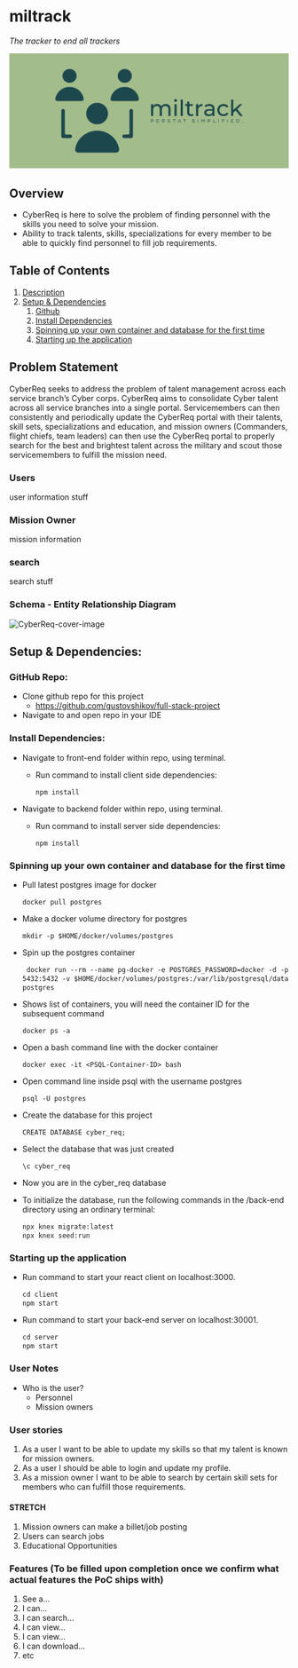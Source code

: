 # miltrack
*The tracker to end all trackers*

![CyberReq-cover-image](/cover.png)

## Overview

- CyberReq is here to solve the problem of finding personnel with the skills you need to solve your mission.
- Ability to track talents, skills, specializations for every member to be able to quickly find personnel to fill job requirements.

## Table of Contents

1. [Description](#description)
2. [Setup & Dependencies](#setup)
   1. [Github](#github)
   2. [Install Dependencies](#dependencies)
   3. [Spinning up your own container and database for the first time](#database)
   4. [Starting up the application](#startup)

## Problem Statement

CyberReq seeks to address the problem of talent management across each service branch’s Cyber corps. CyberReq aims to consolidate Cyber talent across all service branches into a single portal. Servicemembers can then consistently and periodically update the CyberReq portal with their talents, skill sets, specializations and education, and mission owners (Commanders, flight chiefs, team leaders) can then use the CyberReq portal to properly search for the best and brightest talent across the military and scout those servicemembers to fulfill the mission need.

### Users

user information stuff

### Mission Owner

mission information

### search

search stuff

### Schema - Entity Relationship Diagram

![CyberReq-cover-image](./schema.png)

## Setup & Dependencies: <a name="setup"></a>

### GitHub Repo: <a name="github"></a>

- Clone github repo for this project
  - https://github.com/gustovshikov/full-stack-project
- Navigate to and open repo in your IDE

### Install Dependencies: <a name="dependencies"></a>

- Navigate to front-end folder within repo, using terminal.

  - Run command to install client side dependencies:

        npm install

- Navigate to backend folder within repo, using terminal.

  - Run command to install server side dependencies:

        npm install

### Spinning up your own container and database for the first time <a name="database"></a>

- Pull latest postgres image for docker

      docker pull postgres

- Make a docker volume directory for postgres

      mkdir -p $HOME/docker/volumes/postgres

- Spin up the postgres container

       docker run --rm --name pg-docker -e POSTGRES_PASSWORD=docker -d -p 5432:5432 -v $HOME/docker/volumes/postgres:/var/lib/postgresql/data postgres

- Shows list of containers, you will need the container ID for the subsequent command

      docker ps -a

- Open a bash command line with the docker container

      docker exec -it <PSQL-Container-ID> bash

- Open command line inside psql with the username postgres

      psql -U postgres

- Create the database for this project

      CREATE DATABASE cyber_req;

- Select the database that was just created

      \c cyber_req

- Now you are in the cyber_req database

- To initialize the database, run the following commands in the /back-end directory using an ordinary terminal:

      npx knex migrate:latest
      npx knex seed:run

### Starting up the application <a name="startup"></a>

- Run command to start your react client on localhost:3000.

      cd client
      npm start

- Run command to start your back-end server on localhost:30001.

      cd server
      npm start

### User Notes

- Who is the user?
  - Personnel
  - Mission owners

### User stories

1. As a user I want to be able to update my skills so that my talent is known for mission owners.
2. As a user I should be able to login and update my profile.
3. As a mission owner I want to be able to search by certain skill sets for members who can fulfill those requirements.

#### STRETCH

1. Mission owners can make a billet/job posting
2. Users can search jobs
3. Educational Opportunities

### Features (To be filled upon completion once we confirm what actual features the PoC ships with)

1. See a...
2. I can...
3. I can search...
4. I can view...
5. I can view...
6. I can download...
7. etc
